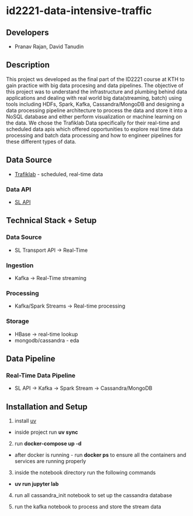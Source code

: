 # id2221-data-intensive-traffic

## Developers 
- Pranav Rajan, David Tanudin 

## Description 
This project ws developed as the final part of the ID2221 course at KTH to gain practice with big data procesing and data pipelines. The objective of this project was to understand the infrastructure and plumbing behind data applications and dealing with real world big data(streaming, batch) using tools including HDFs, Spark, Kafka, Cassandra/MongoDB and designing a data processing pipeline architecture to process the data and store it into a NoSQL database and either perform visualization or machine learning on the data. We chose the Trafiklab Data specifically for their real-time and scheduled data apis which offered opportunities to explore real time data processing and batch data processing and how to engineer pipelines for these different types of data.

## Data Source 
- [Trafiklab](https://www.trafiklab.se/) - scheduled, real-time data 

### Data API 
- [SL API](https://www.trafiklab.se/api/our-apis/sl/)

## Technical Stack + Setup 
### Data Source 
- SL Transport API -> Real-Time 

### Ingestion 
- Kafka -> Real-Time streaming

### Processing 
- Kafka/Spark Streams -> Real-time processing 

### Storage 
- HBase -> real-time lookup 
- mongodb/cassandra - eda 

## Data Pipeline 
### Real-Time Data Pipeline 
- SL API -> Kafka -> Spark Stream -> Cassandra/MongoDB 


## Installation and Setup 
1. install [uv](https://docs.astral.sh/uv/)
- inside project run **uv sync**

2. run **docker-compose up -d**
- after docker is running - run **docker ps** to ensure all the containers and services are running properly

3. inside the notebook directory run the following commands 
- **uv run jupyter lab** 

4. run all cassandra_init notebook to set up the cassandra database 

5. run the kafka notebook to process and store the stream data




